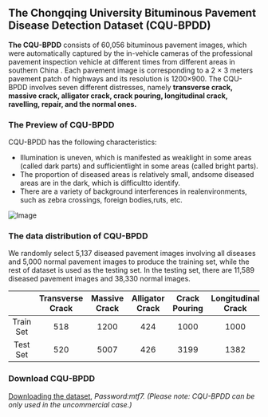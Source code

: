 ## The Chongqing University Bituminous Pavement Disease Detection Dataset (CQU-BPDD)

**The CQU-BPDD** consists of 60,056 bituminous pavement images, which were automatically captured by the in-vehicle cameras of the professional pavement inspection vehicle at different times from different areas in southern China . Each pavement image is corresponding to a 2 × 3 meters pavement patch of highways and its resolution is 1200×900. The CQU-BPDD involves seven different distresses, namely **transverse crack, massive crack, alligator crack, crack pouring, longitudinal crack, ravelling, repair, and the normal ones.** 

### The Preview of CQU-BPDD
CQU-BPDD has the following characteristics:
* Illumination  is  uneven,  which  is  manifested  as  weaklight  in  some  areas  (called  dark  parts)  and  sufficientlight in some areas (called bright parts).
* The proportion of diseased areas is relatively small, andsome diseased areas are in the dark, which is difficultto identify.
* There are a variety of background interferences in realenvironments, such as zebra crossings, foreign bodies,ruts, etc.

![Image](https://github.com/DearCaat/CQU-BPDD/blob/gh-pages/images/dataset.png?raw=true)

### The data distribution of CQU-BPDD
We randomly select 5,137 diseased pavement images involving all diseases and 5,000 normal pavement images to produce the training set, while the rest of dataset is used as the testing set. In the testing set, there are 11,589 diseased pavement images and 38,330 normal images.

||Transverse Crack|Massive Crack|Alligator Crack|Crack Pouring|Longitudinal Crack|Ravelling|Repair|Normal|All|
|:----:|:----:|:----:|:----:|:----:|:----:|:----:|:----:|:----:|:----:|
|Train Set|518|1200|424|1000|1000|477|518|5000|10137|
|Test Set|520|5007|426|3199|1382|479|576|38330|49919|

### Download CQU-BPDD
[Downloading the dataset](https://pan.baidu.com/s/1KFtu5ZGb3lqqwxRoKUEzMw), _Password:mtf7. (Please note: CQU-BPDD can be only used in the uncommercial case.)_
